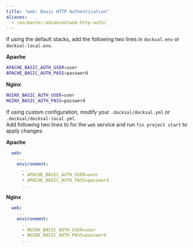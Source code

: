 ```yaml
---
title: "web: Basic HTTP Authentication"
aliases:
  - /en/master/advanced/web-http-auth/
---
```



If using the default stacks, add the following two lines in `docksal.env` or `docksal-local.env`.

**Apache**

```bash
APACHE_BASIC_AUTH_USER=user
APACHE_BASIC_AUTH_PASS=password
```

**Nginx**

```bash
NGINX_BASIC_AUTH_USER=user
NGINX_BASIC_AUTH_PASS=password
```

If using custom configuration, modify your `.docksal/docksal.yml` or `.docksal/docksal-local.yml`.  
Add following two lines to for the `web` service and run `fin project start` to apply changes:

**Apache**

```yaml
  web:
    ...
    environment:
      ..
      - APACHE_BASIC_AUTH_USER=user
      - APACHE_BASIC_AUTH_PASS=password
      ...
```

**Nginx**

```yaml
  web:
    ...
    environment:
      ..
      - NGINX_BASIC_AUTH_USER=user
      - NGINX_BASIC_AUTH_PASS=password
      ...
```
